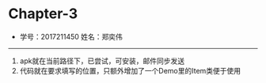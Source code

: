 # Chapter-3
* 学号：2017211450 姓名：郑奕伟
------
1. apk就在当前路径下，已尝试，可安装，邮件同步发送
2. 代码就在要求填写的位置，只额外增加了一个Demo里的Item类便于使用
